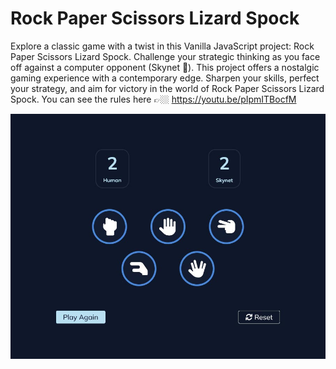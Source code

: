 # Rock Paper Scissors Lizard Spock

Explore a classic game with a twist in this Vanilla JavaScript project: Rock Paper Scissors Lizard Spock. Challenge your strategic thinking as you face off against a computer opponent (Skynet 🤖). This project offers a nostalgic gaming experience with a contemporary edge. Sharpen your skills, perfect your strategy, and aim for victory in the world of Rock Paper Scissors Lizard Spock. You can see the rules here 👉🏼 https://youtu.be/pIpmITBocfM

![Rock Paper Scissors Lizard Spock Screenshot](rock-paper-scissors-lizard-spock-screenshot.jpg)
